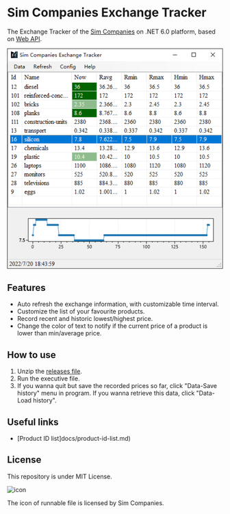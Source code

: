 #  Sim Companies Exchange Tracker

The Exchange Tracker of the [Sim Companies](https://www.simcompanies.com/) on .NET 6.0 platform, based on [Web API](https://www.simcompanies.com/articles/api). 

![screenshot](screenshot-1.png)

## Features

- Auto refresh the exchange information, with customizable time interval.
- Customize the list of your favourite products.
- Record recent and historic lowest/highest price.
- Change the color of text to notify if the current price of a product is lower than min/average price.

## How to use

1. Unzip the [releases file](https://github.com/bac0id/simcompanies-exchange-tracker/releases).
3. Run the executive file. 
4. If you wanna quit but save the recorded prices so far, click "Data-Save history" menu in program. If you wanna retrieve this data, click "Data-Load history".

## Useful links

- [Product ID list]docs/product-id-list.md)

## License

This repository is under MIT License. 

![icon](https://d1fxy698ilbz6u.cloudfront.net/static/images/favico/favicon.ico)

The icon of runnable file is licensed by Sim Companies. 
